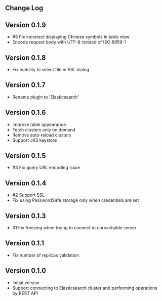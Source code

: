 Change Log
----------

## Version 0.1.9
- \#5 Fix incorrect displaying Chinese symbols in table view
- Encode request body with UTF-8 instead of ISO 8859-1

## Version 0.1.8
- Fix inability to select file in SSL dialog


## Version 0.1.7
- Rename plugin to 'Elasticsearch'

## Version 0.1.6

- Improve table appearance
- Fetch clusters only on demand
- Remove auto-reload clusters
- Support JKS keystore


## Version 0.1.5

- \#3 Fix query URL encoding issue


## Version 0.1.4

- \#2 Support SSL
- Fix using PasswordSafe storage only when credentials are set


## Version 0.1.3

- \#1 Fix freezing when trying to connect to unreachable server


## Version 0.1.1

- Fix number of replicas validation


## Version 0.1.0

- Initial version
- Support connecting to Elasticsearch cluster and performing operations by REST API